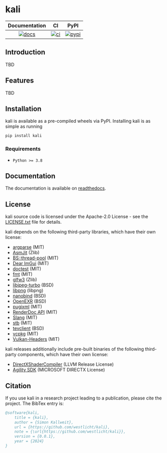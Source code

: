 # kali

|  Documentation  |      CI       |      PyPI       |
| :-------------: | :-----------: | :-------------: |
| [![docs][1]][2] | [![ci][3]][4] | [![pypi][5]][6] |

[1]: https://readthedocs.org/projects/kali/badge/?version=stable
[2]: https://kali.readthedocs.io/en/stable/
[3]: https://github.com/westlicht/kali/workflows/CI/badge.svg
[4]: https://github.com/westlicht/kali/actions
[5]: https://img.shields.io/pypi/v/kali.svg?color=green
[6]: https://pypi.org/pypi/kali


## Introduction

TBD

## Features

TBD

## Installation

kali is available as a pre-compiled wheels via PyPI. Installing kali is as simple as running

```bash
pip install kali
```

### Requirements

- `Python >= 3.8`

## Documentation

The documentation is available on [readthedocs][2].

## License

kali source code is licensed under the Apache-2.0 License - see the [LICENSE.txt](LICENSE.txt) file for details.

kali depends on the following third-party libraries, which have their own license:

- [argparse](https://github.com/p-ranav/argparse) (MIT)
- [AsmJit](https://github.com/asmjit/asmjit) (Zlib)
- [BS::thread-pool](https://github.com/bshoshany/thread-pool) (MIT)
- [Dear ImGui](https://github.com/ocornut/imgui) (MIT)
- [doctest](https://github.com/doctest/doctest) (MIT)
- [fmt](https://fmt.dev/latest/index.html) (MIT)
- [glfw3](https://www.glfw.org/) (Zlib)
- [libjpeg-turbo](https://libjpeg-turbo.org/) (BSD)
- [libpng](http://www.libpng.org/pub/png/libpng.html) (libpng)
- [nanobind](https://github.com/wjakob/nanobind) (BSD)
- [OpenEXR](https://openexr.com/en/latest/) (BSD)
- [pugixml](https://pugixml.org/) (MIT)
- [RenderDoc API](https://github.com/baldurk/renderdoc) (MIT)
- [Slang](https://github.com/shader-slang/slang) (MIT)
- [stb](https://github.com/nothings/stb) (MIT)
- [tevclient](https://github.com/skallweitNV/tevclient) (BSD)
- [vcpkg](https://vcpkg.io/en/) (MIT)
- [Vulkan-Headers](https://github.com/KhronosGroup/Vulkan-Headers) (MIT)

kali releases additionally include pre-built binaries of the following third-party components, which have their own license:

- [DirectXShaderCompiler](https://github.com/microsoft/DirectXShaderCompiler) (LLVM Release License)
- [Agility SDK](https://devblogs.microsoft.com/directx/directx12agility) (MICROSOFT DIRECTX License)

## Citation

If you use kali in a research project leading to a publication, please cite the project. The BibTex entry is:

```bibtex
@software{kali,
    title = {kali},
    author = {Simon Kallweit},
    url = {https://github.com/westlicht/kali},
    note = {\url{https://github.com/westlicht/kali}},
    version = {0.0.1},
    year = {2024}
}
```
